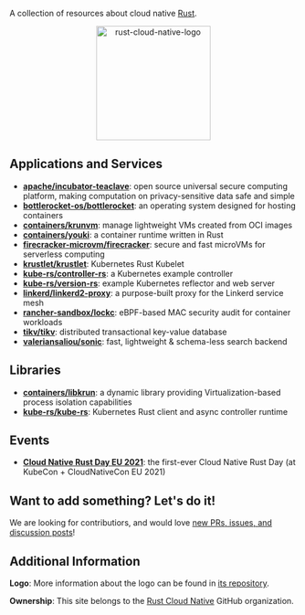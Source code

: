 A collection of resources about cloud native [Rust](https://rust-lang.org).

<p align="center">
<img src="https://raw.githubusercontent.com/rust-cloud-native/logo/main/img/rust-cloud-native-logo.png" alt="rust-cloud-native-logo" width="200">
</p>

## Applications and Services

<!-- start applications -->
- **[apache/incubator-teaclave](https://github.com/apache/incubator-teaclave)**: open source universal secure computing platform, making computation on privacy-sensitive data safe and simple
- **[bottlerocket-os/bottlerocket](https://github.com/bottlerocket-os/bottlerocket)**: an operating system designed for hosting containers
- **[containers/krunvm](https://github.com/containers/krunvm)**: manage lightweight VMs created from OCI images
- **[containers/youki](https://github.com/containers/youki)**: a container runtime written in Rust
- **[firecracker-microvm/firecracker](https://github.com/firecracker-microvm/firecracker)**: secure and fast microVMs for serverless computing
- **[krustlet/krustlet](https://github.com/krustlet/krustlet)**: Kubernetes Rust Kubelet
- **[kube-rs/controller-rs](https://github.com/kube-rs/controller-rs)**: a Kubernetes example controller
- **[kube-rs/version-rs](https://github.com/kube-rs/version-rs)**: example Kubernetes reflector and web server
- **[linkerd/linkerd2-proxy](https://github.com/linkerd/linkerd2-proxy)**: a purpose-built proxy for the Linkerd service mesh
- **[rancher-sandbox/lockc](https://github.com/rancher-sandbox/lockc)**: eBPF-based MAC security audit for container workloads
- **[tikv/tikv](https://github.com/tikv/tikv)**: distributed transactional key-value database
- **[valeriansaliou/sonic](https://github.com/valeriansaliou/sonic)**: fast, lightweight & schema-less search backend
<!-- end applications -->

## Libraries

<!-- start libraries -->
- **[containers/libkrun](https://github.com/containers/libkrun)**: a dynamic library providing Virtualization-based process isolation capabilities
- **[kube-rs/kube-rs](https://github.com/kube-rs/kube-rs)**: Kubernetes Rust client and async controller runtime
<!-- end libraries -->

## Events

<!-- start events -->
- **[Cloud Native Rust Day EU 2021](https://www.youtube.com/playlist?list=PLj6h78yzYM2MKPAas7pxIvueTbwFqVRCX)**: the first-ever Cloud Native Rust Day (at KubeCon + CloudNativeCon EU 2021)
<!-- end events -->

## Want to add something? Let's do it!

We are looking for contributiors, and would love [new PRs, issues, and discussion posts](https://github.com/rust-cloud-native/rust-cloud-native.github.io)!

## Additional Information

**Logo**: More information about the logo can be found in [its repository](https://github.com/rust-cloud-native/logo).

**Ownership**: This site belongs to the [Rust Cloud Native](https://github.com/rust-cloud-native/) GitHub organization.
